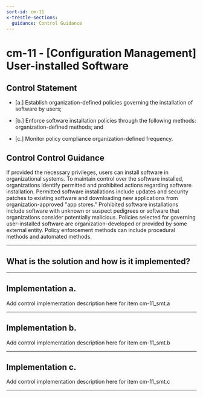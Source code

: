 ```yaml
---
sort-id: cm-11
x-trestle-sections:
  guidance: Control Guidance
---
```


# cm-11 - \[Configuration Management\] User-installed Software

## Control Statement

- \[a.\] Establish organization-defined policies governing the installation of software by users;

- \[b.\] Enforce software installation policies through the following methods: organization-defined methods; and

- \[c.\] Monitor policy compliance organization-defined frequency.

## Control Control Guidance

If provided the necessary privileges, users can install software in organizational systems. To maintain control over the software installed, organizations identify permitted and prohibited actions regarding software installation. Permitted software installations include updates and security patches to existing software and downloading new applications from organization-approved "app stores." Prohibited software installations include software with unknown or suspect pedigrees or software that organizations consider potentially malicious. Policies selected for governing user-installed software are organization-developed or provided by some external entity. Policy enforcement methods can include procedural methods and automated methods.

______________________________________________________________________

## What is the solution and how is it implemented?

<!-- Please leave this section blank and enter implementation details in the parts below. -->

______________________________________________________________________

## Implementation a.

Add control implementation description here for item cm-11_smt.a

______________________________________________________________________

## Implementation b.

Add control implementation description here for item cm-11_smt.b

______________________________________________________________________

## Implementation c.

Add control implementation description here for item cm-11_smt.c

______________________________________________________________________
